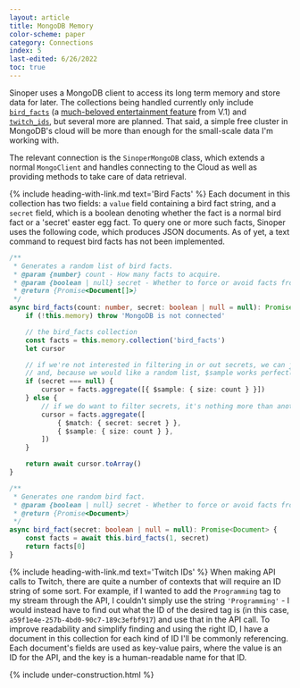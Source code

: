 ```yaml
---
layout: article
title: MongoDB Memory
color-scheme: paper
category: Connections
index: 5
last-edited: 6/26/2022
toc: true
---
```



Sinoper uses a MongoDB client to access its long term memory and store data for later. The collections being handled currently only include [`bird_facts`](#bird-facts) (a [much-beloved entertainment feature](/sinoper-v1/Modules/trivia) from V.1) and [`twitch_ids`](#twitch-ids), but several more are planned. That said, a simple free cluster in MongoDB's cloud will be more than enough for the small-scale data I'm working with.

The relevant connection is the `SinoperMongoDB` class, which extends a normal `MongoClient` and handles connecting to the Cloud as well as providing methods to take care of data retrieval.

{% include heading-with-link.md text='Bird Facts' %}
Each document in this collection has two fields: a `value` field containing a bird fact string, and a `secret` field, which is a boolean denoting whether the fact is a normal bird fact or a 'secret' easter egg fact. To query one or more such facts, Sinoper uses the following code, which produces JSON documents. As of yet, a text command to request bird facts has not been implemented.

```typescript
/**
 * Generates a random list of bird facts.
 * @param {number} count - How many facts to acquire.
 * @param {boolean | null} secret - Whether to force or avoid facts from the 'secret' list. When null, allows both secret and non-secret facts.
 * @return {Promise<Document[]>}
 */
async bird_facts(count: number, secret: boolean | null = null): Promise<Document[]> {
	if (!this.memory) throw 'MongoDB is not connected'

	// the bird_facts collection
	const facts = this.memory.collection('bird_facts')
	let cursor

	// if we're not interested in filtering in or out secrets, we can just aggregate the entire collection.
	// and, because we would like a random list, $sample works perfectly
	if (secret === null) {
		cursor = facts.aggregate([{ $sample: { size: count } }])
	} else {
		// if we do want to filter secrets, it's nothing more than another stage in the pipeline.
		cursor = facts.aggregate([
			{ $match: { secret: secret } },
			{ $sample: { size: count } },
		])
	}

	return await cursor.toArray()
}

/**
 * Generates one random bird fact.
 * @param {boolean | null} secret - Whether to force or avoid facts from the 'secret' list. When null, allows both secret and non-secret facts.
 * @return {Promise<Document>}
 */
async bird_fact(secret: boolean | null = null): Promise<Document> {
	const facts = await this.bird_facts(1, secret)
	return facts[0]
}
```

{% include heading-with-link.md text='Twitch IDs' %}
When making API calls to Twitch, there are quite a number of contexts that will require an ID string of some sort. For example, if I wanted to add the `Programming` tag to my stream through the API, I couldn't simply use the string `'Programming'` - I would instead have to find out what the ID of the desired tag is (in this case, `a59f1e4e-257b-4bd0-90c7-189c3efbf917`) and use that in the API call. To improve readability and simplify finding and using the right ID, I have a document in this collection for each kind of ID I'll be commonly referencing. Each document's fields are used as key-value pairs, where the value is an ID for the API, and the key is a human-readable name for that ID.

{% include under-construction.html %}

